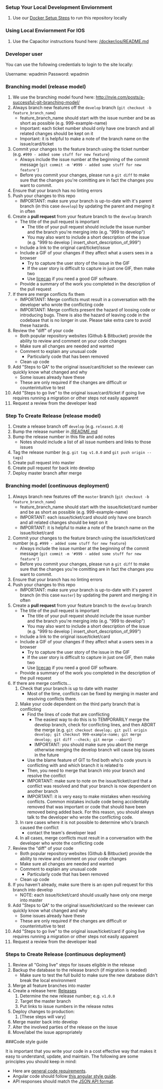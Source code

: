 ### Setup Your Local Development Enviornment

1. Use our [Docker Setup Steps](../docker/README.md) to run this repository locally

### Using Local Enviornment For IOS

1. Use the Capacitor instructions found here: [/docker/ios/README.md](../docker/ios/README.md)

### Developer user

You can use the following credentials to login to the site locally:

Username: wpadmin
Password: wpadmin

### Branching model (release model)

1. We use the branching model found here: http://nvie.com/posts/a-successful-git-branching-model/
1. Always branch new features off the `develop` branch (`git checkout -b feature_branch_name`)
    - feature_branch_name should start with the issue number and be as short as possible (e.g. 999-example-name)
    - Important: each ticket number should only have one branch and all related changes should be kept on it
    - Important: it is helpful to make a note of the branch name on the issue/card/ticket
1. Commit your changes to the feature branch using the ticket number (e.g. `#999 - added some stuff for new feature`)
    - Always include the issue number at the beginning of the commit message (`git commit -m '#999 - added some stuff for new feature'`)
    - Before you commit your changes, please run a `git diff` to make sure that the changes you're comitting are in fact the changes you want to commit.
1. Ensure that your branch has no linting errors
1. Push your changes to this repo
    - IMPORTANT: make sure your branch is up-to-date with it's parent branch (in this case `develop`) by updating the parent and merging it in often
1. Create a **pull request** from your feature branch to the `develop` branch
    - The title of the pull request is important
        - The title of your pull request should include the issue number and the branch you're merging into (e.g. "999 to develop")
        - You may also want to include a short description of the issue (e.g. "999 to develop | insert_short_description_of_999")
    - Include a link to the original card/ticket/issue
    - Include a GIF of your changes if they affect what a users sees in a browser
        - Try to capture the user story of the issue in the GIF
        - If the user story is difficult to capture in just one GIF, then make two
        - Use [licecap](http://www.cockos.com/licecap/) if you need a good GIF software.
    - Provide a summary of the work you completed in the description of the pull request
1. If there are merge conflicts fix them
    - IMPORTANT: Merge conflicts must result in a conversation with the developer who wrote the conflicting code
    - IMPORTANT: Merge conflicts present the hazard of loosing code or introducing bugs. There is also the hazard of leaving code in the codebase that is no longer in use. Please take extra care to avoid these hazards.
1. Review the "diff" of your code
    - Both popular repository websites (Github & Bitbucket) provide the ability to review and comment on your code changes
    - Make sure all changes are needed and wanted
    - Comment to explain any unusual code
        - Particularly code that has been removed
    - Clean up code
1. Add "Steps to QA" to the original issue/card/ticket so the reviewer can quickly know what changed and why
    - Some issues already have these
    - These are only required if the changes are difficult or counterintuitive to test
1. Add "Steps to go live" to the original issue/card/ticket if going live requires running a migration or other steps not easily apparent
1. Request a review from the developer lead

### Step To Create Release (release model)

1. Create a release branch off `develop` (e.g. `release1.0.0`)
1. Bump the release number in [/README.md](../README.md)
1. Bump the release number in this file and add notes
    - Notes should include a list of all issue numbers and links to those issues
1. Tag the release number (e.g. `git tag v1.0.0` and `git push origin --tags`)
1. Create pull request into master
1. Create pull request for back into develop
1. Deploy master branch after merge

### Branching model (continuous deployment)

1. Always branch new features off the `master` branch (`git checkout -b feature_branch_name`)
    - feature_branch_name should start with the issue/ticket/card number and be as short as possible (e.g. 999-example-name)
    - IMPORTANT: each issue/ticket/card should only have one branch and all related changes should be kept on it
    - IMPORTANT: it is helpful to make a note of the branch name on the issue/ticket/card
1. Commit your changes to the feature branch using the issue/ticket/card number (e.g. `#999 - added some stuff for new feature`)
    - Always include the issue number at the beginning of the commit message (`git commit -m '#999 - added some stuff for new feature'`)
    - Before you commit your changes, please run a `git diff` to make sure that the changes you're comitting are in fact the changes you want to commit.
1. Ensure that your branch has no linting errors
1. Push your changes to this repo
    - IMPORTANT: make sure your branch is up-to-date with it's parent branch (in this case `master`) by updating the parent and merging it in often
1. Create a **pull request** from your feature branch to the `develop` branch
    - The title of the pull request is important
        - The title of your pull request should include the issue number and the branch you're merging into (e.g. "999 to develop")
        - You may also want to include a short description of the issue (e.g. "999 to develop | insert_short_description_of_999")
    - Include a link to the original issue/ticket/card
    - Include a GIF of your changes if they affect what a users sees in a browser
        - Try to capture the user story of the issue in the GIF
        - If the user story is difficult to capture in just one GIF, then make two
        - Use [licecap](http://www.cockos.com/licecap/) if you need a good GIF software.
    - Provide a summary of the work you completed in the description of the pull request
1. If there are merge conflicts...
    1. Check that your branch is up to date with master
        - Most of the time, conflicts can be fixed by merging in master and resolving conflicts there.
    1. Make your code dependent on the third party branch that is conflicting
        - Find the lines of code that are conflicting
            - The easiest way to do this is to TEMPORARILY merge the develop branch, check for conflicting lines, and then ABORT the merge (e.g. `git checkout develop; git pull origin develop; git checkout 999-example-name; git merge develop; git diff --check; git merge --abort`)
            - IMPORTANT: you should make sure you abort the merge otherwise merging the develop branch will cause big issues in the future
        - Use the blame feature of GIT to find both who's code yours is conflicting with and which branch it is related to
        - Then, you need to merge that branch into your branch and resolve the conflict
        - IMPORTANT: make sure to note on the issue/ticket/card that a conflict was resolved and that your branch is now dependent on another branch
        - IMPORTANT: it is very easy to make mistakes when resolving conflicts. Common mistakes include code being accidentally removed that was important or code that should have been removed being added back. For this reason, you should always talk to the developer who wrote the conflicting code.
    1. In rare cases where it is not possible to determine who's branch caused the conflict
        - contact the team's developer lead
    1. In all cases, merge conflicts must result in a conversation with the developer who wrote the conflicting code
1. Review the "diff" of your code
    - Both popular repository websites (Github & Bitbucket) provide the ability to review and comment on your code changes
    - Make sure all changes are needed and wanted
    - Comment to explain any unusual code
        - Particularly code that has been removed
    - Clean up code
1. If you haven't already, make sure there is an open pull request for this branch into develop
    - NOTE: each issue/ticket/card should usually have only one merge into master
1. Add "Steps to QA" to the original issue/ticket/card so the reviewer can quickly know what changed and why
    - Some issues already have these
    - These are only required if the changes are difficult or counterintuitive to test
1. Add "Steps to go live" to the original issue/ticket/card if going live requires running a migration or other steps not easily apparent
1. Request a review from the developer lead

### Steps to Create Release (continuous deployment)

1. Review all "Going live" steps for issues eligible in the release
1. Backup the database to the release branch (if migration is needed)
    - Make sure to test the full build to make sure the new database didn't break the local environment
1. Merge all feature branches into master
1. Create a release here: [Releases](./CHANGELOG.md)
    1. Determine the new release number; e.g. `v1.0.0`
    1. Target the master branch
    1. Put links to issue numbers in the release notes
1. Deploy changes to production:
    1. [These steps will vary]
1. Merge master back into develop
1. Alter the involved parties of the release on the issue
1. Move/label the issue appropriately

###Code style guide

It is important that you write your code in a cost effective way that makes it easy to understand, update, and maintain. The following are some principles you should keep in mind:

- Here are [general code requirements](https://github.com/bbuie/code_snipits/wiki/Common-Code-Requirements).
- Angular code should follow [this angular style guide](https://github.com/johnpapa/angular-styleguide).
- API responses should match the [JSON API format](http://jsonapi.org/format/).